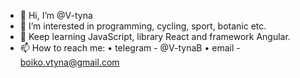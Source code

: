 - 👋 Hi, I’m @V-tyna
- 👀 I’m interested in programming, cycling, sport, botanic etc.
- 🌱 Keep learning JavaScript, library React and framework Angular.
- 📫 How to reach me: 
             • telegram - @V-tynaB
             • email - boiko.vtyna@gmail.com

<!---
V-tyna/V-tyna is a ✨ special ✨ repository because its `README.md` (this file) appears on your GitHub profile.
You can click the Preview link to take a look at your changes.
--->
